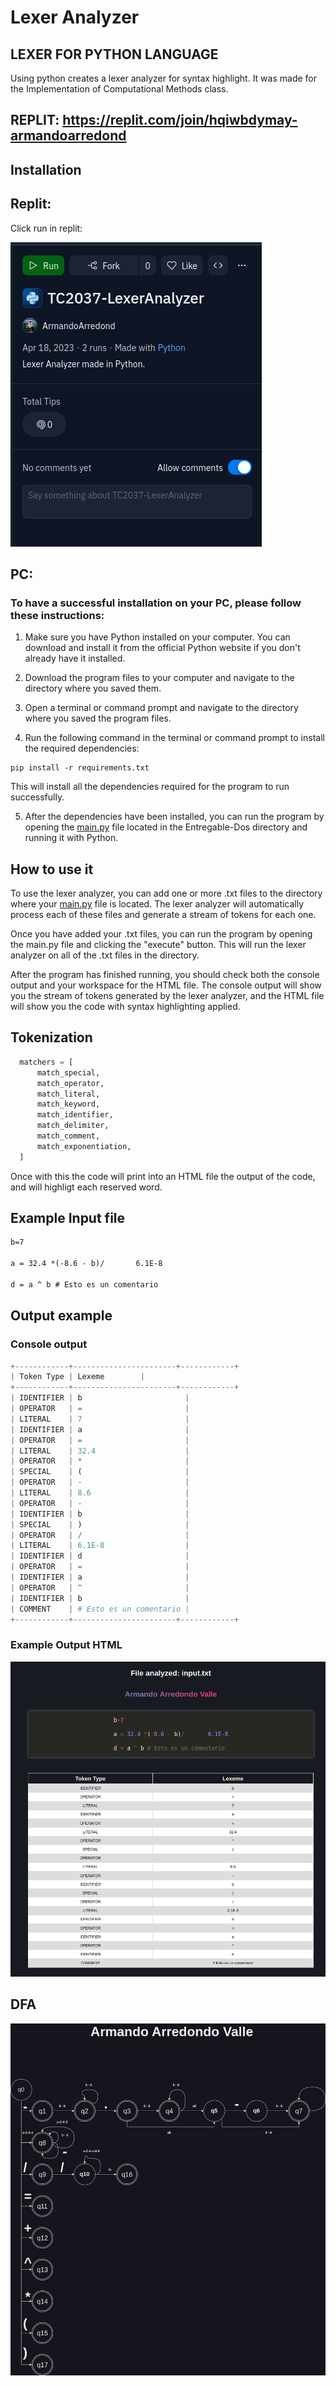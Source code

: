 # Lexer Analyzer
## LEXER FOR PYTHON LANGUAGE
Using python creates a lexer analyzer for syntax highlight. It was made for the Implementation of Computational Methods class.


## REPLIT: https://replit.com/join/hqiwbdymay-armandoarredond

## Installation
## Replit:

Click run in replit:

![Run Replit](RunReplit.png)

## PC:

### To have a successful installation on your PC, please follow these instructions:

1. Make sure you have Python installed on your computer. You can download and install it from the official Python website if you don't already have it installed.

2. Download the program files to your computer and navigate to the directory where you saved them.

3. Open a terminal or command prompt and navigate to the directory where you saved the program files.

4. Run the following command in the terminal or command prompt to install the required dependencies:
```shell
pip install -r requirements.txt
```
This will install all the dependencies required for the program to run successfully.

5. After the dependencies have been installed, you can run the program by opening the [main.py](./Entregable-Dos/main.py) file located in the Entregable-Dos directory and running it with Python.


## How to use it
To use the lexer analyzer, you can add one or more .txt files to the directory where your [main.py](./Entregable-Dos/main.py) file is located. The lexer analyzer will automatically process each of these files and generate a stream of tokens for each one.

Once you have added your .txt files, you can run the program by opening the main.py file and clicking the "execute" button. This will run the lexer analyzer on all of the .txt files in the directory.

After the program has finished running, you should check both the console output and your workspace for the HTML file. The console output will show you the stream of tokens generated by the lexer analyzer, and the HTML file will show you the code with syntax highlighting applied.

## Tokenization
```python
  matchers = [
      match_special,
      match_operator,
      match_literal,
      match_keyword,
      match_identifier,
      match_delimiter,
      match_comment,
      match_exponentiation,
  ]
```

Once with this the code will print into an HTML file the output of the code, and will highligt each reserved word.

## Example Input file


```txt
b=7

a = 32.4 *(-8.6 - b)/       6.1E-8

d = a ^ b # Esto es un comentario

```

## Output example
### Console output
```python
+------------+-----------------------+------------+
| Token Type | Lexeme        |
+------------+-----------------------+------------+
| IDENTIFIER | b                       |
| OPERATOR   | =                       |
| LITERAL    | 7                       |
| IDENTIFIER | a                       |
| OPERATOR   | =                       |
| LITERAL    | 32.4                    |
| OPERATOR   | *                       |
| SPECIAL    | (                       |
| OPERATOR   | -                       |
| LITERAL    | 8.6                     |
| OPERATOR   | -                       |
| IDENTIFIER | b                       |
| SPECIAL    | )                       |
| OPERATOR   | /                       |
| LITERAL    | 6.1E-8                  |
| IDENTIFIER | d                       |
| OPERATOR   | =                       |
| IDENTIFIER | a                       |
| OPERATOR   | ^                       |
| IDENTIFIER | b                       |
| COMMENT    | # Esto es un comentario |
+------------+-----------------------+------------+

```


### Example Output HTML
![HTML OUTPUT](LexerHTML.png)

## DFA
![DFA](dfa_image.png)
